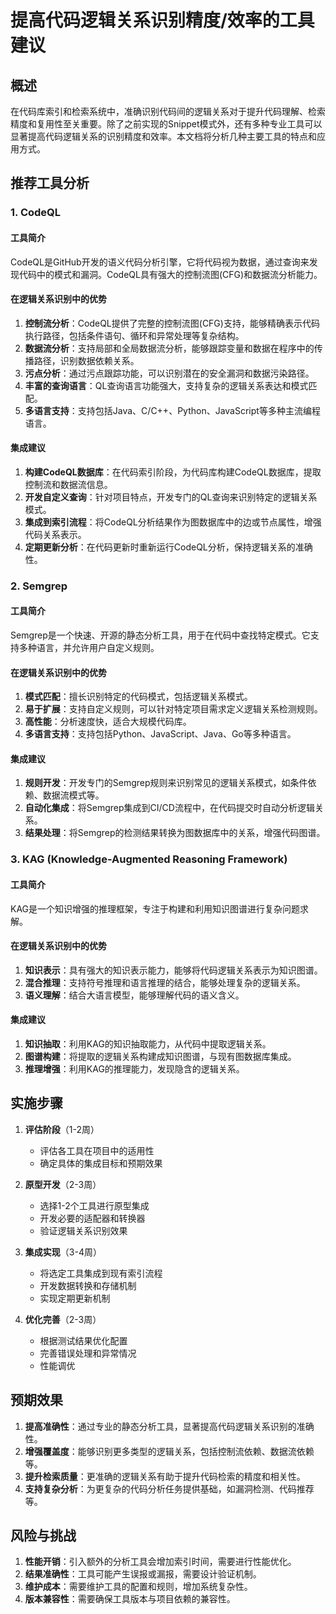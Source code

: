 # 提高代码逻辑关系识别精度/效率的工具建议

## 概述

在代码库索引和检索系统中，准确识别代码间的逻辑关系对于提升代码理解、检索精度和复用性至关重要。除了之前实现的Snippet模式外，还有多种专业工具可以显著提高代码逻辑关系的识别精度和效率。本文档将分析几种主要工具的特点和应用方式。

## 推荐工具分析

### 1. CodeQL

#### 工具简介
CodeQL是GitHub开发的语义代码分析引擎，它将代码视为数据，通过查询来发现代码中的模式和漏洞。CodeQL具有强大的控制流图(CFG)和数据流分析能力。

#### 在逻辑关系识别中的优势
1. **控制流分析**：CodeQL提供了完整的控制流图(CFG)支持，能够精确表示代码执行路径，包括条件语句、循环和异常处理等复杂结构。
2. **数据流分析**：支持局部和全局数据流分析，能够跟踪变量和数据在程序中的传播路径，识别数据依赖关系。
3. **污点分析**：通过污点跟踪功能，可以识别潜在的安全漏洞和数据污染路径。
4. **丰富的查询语言**：QL查询语言功能强大，支持复杂的逻辑关系表达和模式匹配。
5. **多语言支持**：支持包括Java、C/C++、Python、JavaScript等多种主流编程语言。

#### 集成建议
1. **构建CodeQL数据库**：在代码索引阶段，为代码库构建CodeQL数据库，提取控制流和数据流信息。
2. **开发自定义查询**：针对项目特点，开发专门的QL查询来识别特定的逻辑关系模式。
3. **集成到索引流程**：将CodeQL分析结果作为图数据库中的边或节点属性，增强代码关系表示。
4. **定期更新分析**：在代码更新时重新运行CodeQL分析，保持逻辑关系的准确性。

### 2. Semgrep

#### 工具简介
Semgrep是一个快速、开源的静态分析工具，用于在代码中查找特定模式。它支持多种语言，并允许用户自定义规则。

#### 在逻辑关系识别中的优势
1. **模式匹配**：擅长识别特定的代码模式，包括逻辑关系模式。
2. **易于扩展**：支持自定义规则，可以针对特定项目需求定义逻辑关系检测规则。
3. **高性能**：分析速度快，适合大规模代码库。
4. **多语言支持**：支持包括Python、JavaScript、Java、Go等多种语言。

#### 集成建议
1. **规则开发**：开发专门的Semgrep规则来识别常见的逻辑关系模式，如条件依赖、数据流模式等。
2. **自动化集成**：将Semgrep集成到CI/CD流程中，在代码提交时自动分析逻辑关系。
3. **结果处理**：将Semgrep的检测结果转换为图数据库中的关系，增强代码图谱。

### 3. KAG (Knowledge-Augmented Reasoning Framework)

#### 工具简介
KAG是一个知识增强的推理框架，专注于构建和利用知识图谱进行复杂问题求解。

#### 在逻辑关系识别中的优势
1. **知识表示**：具有强大的知识表示能力，能够将代码逻辑关系表示为知识图谱。
2. **混合推理**：支持符号推理和语言推理的结合，能够处理复杂的逻辑关系。
3. **语义理解**：结合大语言模型，能够理解代码的语义含义。

#### 集成建议
1. **知识抽取**：利用KAG的知识抽取能力，从代码中提取逻辑关系。
2. **图谱构建**：将提取的逻辑关系构建成知识图谱，与现有图数据库集成。
3. **推理增强**：利用KAG的推理能力，发现隐含的逻辑关系。

## 实施步骤

1. **评估阶段**（1-2周）
   - 评估各工具在项目中的适用性
   - 确定具体的集成目标和预期效果

2. **原型开发**（2-3周）
   - 选择1-2个工具进行原型集成
   - 开发必要的适配器和转换器
   - 验证逻辑关系识别效果

3. **集成实现**（3-4周）
   - 将选定工具集成到现有索引流程
   - 开发数据转换和存储机制
   - 实现定期更新机制

4. **优化完善**（2-3周）
   - 根据测试结果优化配置
   - 完善错误处理和异常情况
   - 性能调优

## 预期效果

1. **提高准确性**：通过专业的静态分析工具，显著提高代码逻辑关系识别的准确性。
2. **增强覆盖度**：能够识别更多类型的逻辑关系，包括控制流依赖、数据流依赖等。
3. **提升检索质量**：更准确的逻辑关系有助于提升代码检索的精度和相关性。
4. **支持复杂分析**：为更复杂的代码分析任务提供基础，如漏洞检测、代码推荐等。

## 风险与挑战

1. **性能开销**：引入额外的分析工具会增加索引时间，需要进行性能优化。
2. **结果准确性**：工具可能产生误报或漏报，需要设计验证机制。
3. **维护成本**：需要维护工具的配置和规则，增加系统复杂性。
4. **版本兼容性**：需要确保工具版本与项目依赖的兼容性。